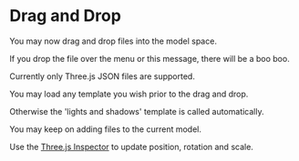 Drag and Drop
===


You may now drag and drop files into the model space.

If you drop the file over the menu or this message, there will be a boo boo.

Currently only Three.js JSON files are supported.

You may load any template you wish prior to the drag and drop.

Otherwise the 'lights and shadows' template is called automatically.

You may keep on adding files to the current model. 

Use the 
<a href="javascript:(function(){var script=document.createElement('script');script.type='text/javascript';script.src='https://rawgit.com/zz85/zz85-bookmarklets/master/js/ThreeInspector.js';document.body.appendChild(script);})()" title="Why invent your own when you can stand on the shoulders of giants?" >Three.js Inspector</a>
to update position, rotation and scale.

